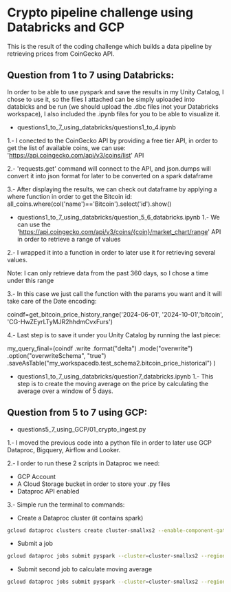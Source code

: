 # Crypto pipeline challenge using Databricks and GCP

This is the result of the coding challenge which builds a data pipeline by retrieving prices from CoinGecko API.

## Question from 1 to 7 using Databricks:
In order to be able to use pyspark and save the results in my Unity Catalog, I chose to use it, so the files I attached can be simply uploaded into databicks and be run (we should upload the .dbc files inot your Databricks workspace),  I also included the .ipynb files for you to be able to visualize it.

 * questions1_to_7_using_databricks/questions1_to_4.ipynb
   
1.- I conected to the CoinGecko API by providing a free tier API, in order to get the list of available coins, we can use:     'https://api.coingecko.com/api/v3/coins/list' API

2.- 'requests.get' command will connect to the API, and json.dumps will convert it into json format for later to be converted on a spark dataframe

3.- After displaying the results, we can check out dataframe by applying a where function in order to get the Bitcoin id:
  all_coins.where(col('name')=='Bitcoin').select('id').show()

 * questions1_to_7_using_databricks/question_5_6_databricks.ipynb
1.- We can use the 'https://api.coingecko.com/api/v3/coins/{coin}/market_chart/range' API in order to retrieve a range of values

2.- I wrapped it into a function in order to  later use it for retrieving several values.

Note: I can only retrieve data from the past 360 days, so I chose a time under this range

3.- In this case we just call the function with the params you want and it will take care of the Date encoding:

coindf=get_bitcoin_price_history_range('2024-06-01', '2024-10-01','bitcoin', 'CG-HwZEyrLTyMJR2hhdmCvxFurs')

4.- Last step is to save it under you Unity Catalog by running the last piece:

my_query_final=(coindf
                .write
                .format("delta")
                .mode("overwrite")
                .option("overwriteSchema", "true")
                .saveAsTable("my_workspacedb.test_schema2.bitcoin_price_historical")
)

 * questions1_to_7_using_databricks/question7_databricks.ipynb
1.- This step is to create the moving average on the price by calculating the average over a window of 5 days.

## Question from 5 to 7 using GCP:
 * questions5_7_using_GCP/01_crypto_ingest.py
   
1.- I moved the previous code into a python file in order to later use GCP Dataproc, Bigquery, Airflow and Looker.

2.- I order to run these 2 scripts in Dataproc we need:
- GCP Account
- A Cloud Storage bucket in order to store your .py files
- Dataproc API enabled

3.- Simple run the terminal to commands:
- Create a Dataproc cluster (it contains spark)
```bash
gcloud dataproc clusters create cluster-smallxs2 --enable-component-gateway --region us-central1 --zone us-central1-a --single-node --master-machine-type n2-standard-8 --master-boot-disk-size 37 --image-version 2.2-debian12 --project developer3-457903 --delete-max-idle t6m --public-ip-address
```
- Submit a job
```bash
gcloud dataproc jobs submit pyspark --cluster=cluster-smallxs2 --region=us-central1 gs://training-de-workflows8-bucket/crypto_coins_code/01_crypto_ingest.py
```
- Submit second job to calculate moving average
```bash
gcloud dataproc jobs submit pyspark --cluster=cluster-smallxs2 --region=us-central1 gs://training-de-workflows8-bucket/crypto_coins_code/02_crypto_transform_1.py
```
